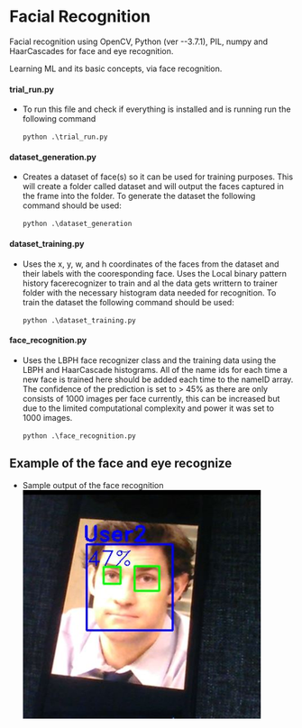 # Facial Recognition

Facial recognition using OpenCV, Python (ver --3.7.1), PIL, numpy and HaarCascades for face and eye recognition.

Learning ML and its basic concepts, via face recognition.

#### trial_run.py
- To run this file and check if everything is installed and is running run the following command 

    ```python .\trial_run.py```

#### dataset_generation.py

- Creates a dataset of face(s) so it can be used for training purposes. This will create a folder called dataset and will output the faces captured in the frame into the folder. To generate the dataset the following command should be used:

    ```python .\dataset_generation```

#### dataset_training.py

- Uses the x, y, w, and h coordinates of the faces from the dataset and their labels with the cooresponding face. Uses the Local binary pattern history facerecognizer to train and al the data gets writtern to trainer folder with the necessary histogram data needed for recognition. To train the dataset the following command should be used:

    ```python .\dataset_training.py```

#### face_recognition.py

- Uses the LBPH face recognizer class and the training data using the LBPH and HaarCascade histograms. All of the name ids for each time a new face is trained here should be added each time to the nameID array. The confidence of the prediction is set to > 45% as there are only consists of 1000 images per face currently, this can be increased but due to the limited computational complexity and power it was set to 1000 images.

    ```python .\face_recognition.py```

## Example of the face and eye recognize

- Sample output of the face recognition
![Sample](\Sample.JPG)